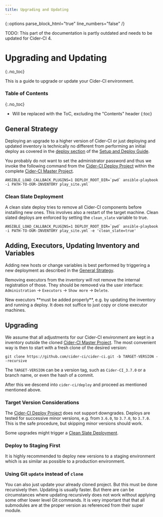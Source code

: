```yaml
---
title: Upgrading and Updating
---
```

{::options parse_block_html="true" line_numbers="false" /}

<div class="alert alert-danger">
  TODO: This part of the documentation is partly outdated and needs to be
  updated for Cider-CI 4.
</div>


# Upgrading and Updating
{:.no_toc}

This is a guide to upgrade or update your Cider-CI environment.


### Table of Contents
{:.no_toc}
* Will be replaced with the ToC, excluding the "Contents" header
{:toc}


## General Strategy

Deploying an upgrade to a higher version of Cider-CI or just deploying and
updated inventory is technically no different from performing an initial deploy
as covered in the [deploy section][] of the [Setup and Deploy Guide][].

  [deploy section]: ../setup-and-deploy/index.html#deploy
  [Setup and Deploy Guide]: ../setup-and-deploy/index.html

You probably do not want to set the administrator password and thus we invoke
the following command from the  [Cider-CI Deploy Project] within the complete
[Cider-CI Master Project].

```ANSIBLE_LOAD_CALLBACK_PLUGINS=1 DEPLOY_ROOT_DIR=`pwd` ansible-playbook -i PATH-TO-OUR-INVENTORY play_site.yml```

### Clean Slate Deployment

A clean slate deploy tries to remove all Cider-CI components before installing
new ones. This involves also a restart of the target machine. Clean slated
deploys are enforced by setting the `clean_slate` variable to true.

```ANSIBLE_LOAD_CALLBACK_PLUGINS=1 DEPLOY_ROOT_DIR=`pwd` ansible-playbook -i PATH-TO-OUR-INVENTORY play_site.yml -e 'clean_slate=true'```


## Adding, Executors, Updating Inventory and Variables

Adding new hosts or change variables is best performed by triggering a new
deployment as described in the [General Strategy](#general-strategy).

<span class="text-warning"> Removing executors from the inventory will not
remove the internal registration of those.</span> They should be removed via
the user interface: `Administration` → `Executors` → `Show more` → `Delete`.

<div class="alert alert-danger">
New executors **must be added properly**, e.g. by updating the inventory and
running a deploy. It does not suffice to just copy or clone executor machines.
</div>

## Upgrading

We assume that all adjustments for our Cider-CI environment are kept in
a inventory outside the cloned [Cider-CI Master Project]. The most convenient
way is then to start with a fresh clone of the desired version:

```git clone https://github.com/cider-ci/cider-ci.git -b TARGET-VERSION --recursive```

The `TARGET-VERSION` can be a version tag, such as `Cider-CI_3.7.0` or a branch
name, or even the hash of a commit.

After this we descend into `cider-ci/deploy` and proceed as mentioned mentioned above.

### Target Version Considerations

The [Cider-CI Deploy Project] <span class="text-danger"> does not support
downgrades.</span> Deploys are tested for successive minor versions, e.g. from
`3.6.0`, to `3.7.0`, to `3.7.0`. This is the safe procedure, but skipping minor
versions should work.

Some upgrades might trigger a [Clean Slate
Deployment](#clean-slate-deployment).

### Deploy to Staging First

It is highly recommended to deploy new versions to a staging environment
which is as similar as possible to a production environment.

### Using Git `update` instead of `clone`

You can also just update your already cloned project. But this must be done
recursively then. Updating is usually faster. But there are can be
circumstances where updating recursively does not work without applying some
other lower level Git commands. <span class="text-warning"> It is very
important that that all submodules are at the proper version as referenced from
their super module. </span>

  [Cider-CI Deploy Project]: https://github.com/cider-ci/cider-ci_deploy
  [Cider-CI Master Project]: https://github.com/cider-ci/cider-ci
